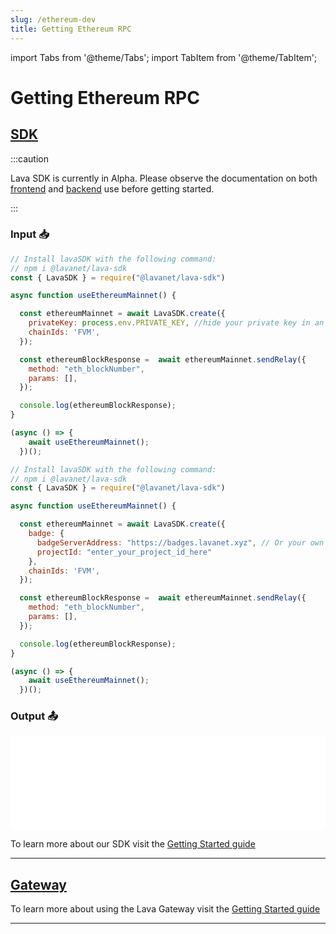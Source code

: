 ```yaml
---
slug: /ethereum-dev
title: Getting Ethereum RPC
---
```


import Tabs from '@theme/Tabs';
import TabItem from '@theme/TabItem';

# Getting Ethereum RPC

## [SDK](https://github.com/lavanet/lava-sdk)

:::caution 

Lava SDK is currently in Alpha. Please observe the documentation on both [frontend](https://docs.lavanet.xyz/sdk-frontend?utm_source=getting-ethereum-rpc&utm_medium=docs&utm_campaign=docs-to-docs) and [backend](https://docs.lavanet.xyz/sdk-backend?utm_source=getting-ethereum-rpc&utm_medium=docs&utm_campaign=docs-to-docs) use before getting started.

:::

### Input 📥

<Tabs>
<TabItem value="backend" label="BackEnd">

```jsx
// Install lavaSDK with the following command:
// npm i @lavanet/lava-sdk
const { LavaSDK } = require("@lavanet/lava-sdk")

async function useEthereumMainnet() {

  const ethereumMainnet = await LavaSDK.create({
    privateKey: process.env.PRIVATE_KEY, //hide your private key in an environmental variable
    chainIds: 'FVM',
  });

  const ethereumBlockResponse =  await ethereumMainnet.sendRelay({
    method: "eth_blockNumber",
    params: [],
  });

  console.log(ethereumBlockResponse);
}

(async () => {
    await useEthereumMainnet();
  })();
```

</TabItem>
<TabItem value="frontend" label="FrontEnd">

```jsx
// Install lavaSDK with the following command:
// npm i @lavanet/lava-sdk
const { LavaSDK } = require("@lavanet/lava-sdk")

async function useEthereumMainnet() {

  const ethereumMainnet = await LavaSDK.create({
    badge: {
      badgeServerAddress: "https://badges.lavanet.xyz", // Or your own Badge-Server URL 
      projectId: "enter_your_project_id_here" 
    },    
    chainIds: 'FVM',
  });

  const ethereumBlockResponse =  await ethereumMainnet.sendRelay({
    method: "eth_blockNumber",
    params: [],
  });

  console.log(ethereumBlockResponse);
}

(async () => {
    await useEthereumMainnet();
  })();
```
</TabItem>
</Tabs>

### Output 📤

<iframe width="100%" src="/img/chains/ethereum_call.webm" frameborder="0" allow="autoplay; encrypted-media; gyroscope; picture-in-picture" allowfullscreen></iframe>

To learn more about our SDK visit the [Getting Started guide](https://docs.lavanet.xyz/sdk-getting-started?utm_source=getting-ethereum-rpc&utm_medium=docs&utm_campaign=docs-to-docs)

<hr />

## [Gateway](https://gateway.lavanet.xyz/?utm_source=ethereum-dev&utm_medium=docs&utm_campaign=docs-to-gateway)

To learn more about using the Lava Gateway visit the [Getting Started guide](https://docs.lavanet.xyz/gateway-getting-started?utm_source=ethereum-dev&utm_medium=docs&utm_campaign=docs-to-docs)

<hr />
<br />
